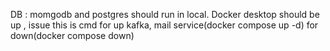 DB : momgodb and postgres should run in local.
Docker desktop should be up , issue this is cmd for up kafka, mail service(docker compose up -d) for down(docker compose down)
